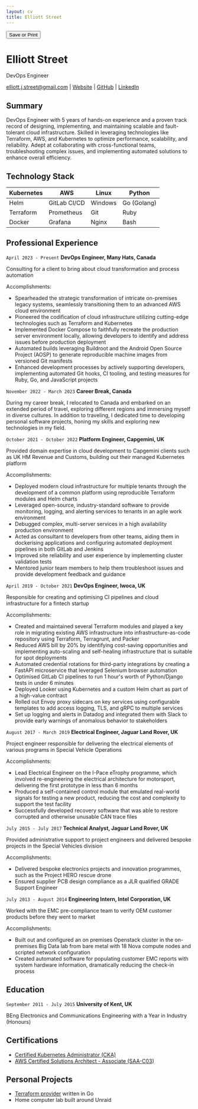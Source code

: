 ```yaml
---
layout: cv
title: Elliott Street
---
```

<button onclick="window.print()">Save or Print</button>
# Elliott Street
DevOps Engineer

<div id="webaddress">
<a href="mailto:elliott.j.street@gmail.com">elliott.j.street@gmail.com</a>
| <a href="https://ejstreet.dev">Website</a>
| <a href="https://github.com/ejstreet">GitHub</a>
| <a href="https://www.linkedin.com/in/elliottstreet">LinkedIn</a>
</div>

## Summary

DevOps Engineer with 5 years of hands-on experience and a proven track record of designing, implementing, and maintaining scalable and fault-tolerant cloud infrastructure. Skilled in leveraging technologies like Terraform, AWS, and Kubernetes to optimize performance, scalability, and reliability. Adept at collaborating with cross-functional teams, troubleshooting complex issues, and implementing automated solutions to enhance overall efficiency.

## Technology Stack

| Kubernetes | AWS          | Linux   | Python       |
|------------|--------------|---------|--------------|
| Helm       | GitLab CI/CD | Windows | Go  (Golang) |
| Terraform  | Prometheus   | Git     | Ruby         |
| Docker     | Grafana      | Nginx   | Bash         |

## Professional Experience

`April 2023 - Present`
__DevOps Engineer, Many Hats, Canada__

Consulting for a client to bring about cloud transformation and process automation

Accomplishments:
- Spearheaded the strategic transformation of intricate on-premises legacy systems, seamlessly transitioning them to an advanced AWS cloud environment
- Pioneered the codification of cloud infrastructure utilizing cutting-edge technologies such as Terraform and Kubernetes
- Implemented Docker Compose to faithfully recreate the production server environment locally, allowing developers to identify and address issues before production deployment
- Automated builds leveraging Buildroot and the Android Open Source Project (AOSP) to generate reproducible machine images from versioned Git manifests
- Enhanced development processes by actively supporting developers, implementing automated Git hooks, CI tooling, and testing measures for Ruby, Go, and JavaScript projects

`November 2022 - March 2023`
__Career Break, Canada__

During my career break, I relocated to Canada and embarked on an extended period of travel, exploring different regions and immersing myself in diverse cultures. In addition to traveling, I dedicated time to developing personal software projects, honing my skills and exploring new technologies in my field.

`October 2021 - October 2022`
__Platform Engineer, Capgemini, UK__

Provided domain expertise in cloud development to Capgemini clients such as UK HM Revenue and Customs, building out their managed Kubernetes platform

Accomplishments:
- Deployed modern cloud infrastructure for multiple tenants through the development of a common platform using reproducible Terraform modules and Helm charts
- Leveraged open-source, industry-standard software to provide monitoring, logging, and alerting services to tenants in an agile work environment
- Debugged complex, multi-server services in a high availability production environment
- Acted as consultant to developers from other teams, aiding them in dockerising applications and configuring automated deployment pipelines in both GitLab and Jenkins
- Improved site reliability and user experience by implementing cluster validation tests
- Mentored junior team members to help them troubleshoot issues and provide development feedback and guidance

`April 2019 - October 2021`
__DevOps Engineer, Iwoca, UK__

Responsible for creating and optimising CI pipelines and cloud infrastructure for a fintech startup

Accomplishments:
- Created and maintained several Terraform modules and played a key role in migrating existing AWS infrastructure into infrastructure-as-code repository using Terraform, Terragrunt, and Packer
- Reduced AWS bill by 20% by identifying cost-saving opportunities and implementing auto-scaling and self-healing infrastructure that is suitable for spot deployments
- Automated credential rotations for third-party integrations by creating a FastAPI microservice that leveraged Selenium browser automation
- Optimised GitLab CI pipelines to run 1 hour's worth of Python/Django tests in under 6 minutes
- Deployed Looker using Kubernetes and a custom Helm chart as part of a high-value contract
- Rolled out Envoy proxy sidecars on key services using configurable templates to add access logging, TLS, and gRPC to multiple services
- Set up logging and alerts in Datadog and integrated them with Slack to provide early warnings of anomalous behavior to stakeholders

`August 2017 - March 2019`
__Electrical Engineer, Jaguar Land Rover, UK__

Project engineer responsible for delivering the electrical elements of various programs in Special Vehicle Operations

Accomplishments:
- Lead Electrical Engineer on the I-Pace eTrophy programme, which involved re-engineering the electrical architecture for motorsport, delivering the first prototype in less than 6 months
- Produced a self-contained control module that emulated real-world signals for testing a new product, reducing the cost and complexity to support the test facility
- Successfully developed recovery software that was able to restore corrupted and otherwise unusable CAN trace files

`July 2015 - July 2017`
__Technical Analyst, Jaguar Land Rover, UK__

Provided administrative support to project engineers and delivered bespoke projects in the Special Vehicles division

Accomplishments:
- Delivered bespoke electronics projects and innovation programmes, such as the Project HERO rescue drone
- Ensured supplier PCB design compliance as a JLR qualified GRADE Support Engineer

`July 2013 - August 2014`
__Engineering Intern, Intel Corporation, UK__

Worked with the EMC pre-compliance team to verify OEM customer products before they went to market

Accomplishments:
- Built out and configured an on premises Openstack cluster in the on-premises Big Data lab from bare metal with 18 Nova compute nodes and scripted network configuration
- Created automated software for populating customer EMC reports with system hardware information, dramatically reducing the check-in process

## Education
`September 2011 - July 2015`
__University of Kent, UK__

BEng Electronics and Communications Engineering with a Year in Industry (Honours)

## Certifications

- [Certified Kubernetes Administrator (CKA)](https://www.credly.com/badges/9b1914ea-83e6-4dcf-b9be-53a922416637)
- [AWS Certified Solutions Architect - Associate (SAA-C03)](https://www.credly.com/badges/d302fc4b-a214-4cf1-8f28-3a296cfa829f)

## Personal Projects

- [Terraform provider](https://github.com/ejstreet/terraform-provider-omg-lol) written in Go
- Home computer lab built around Unraid
